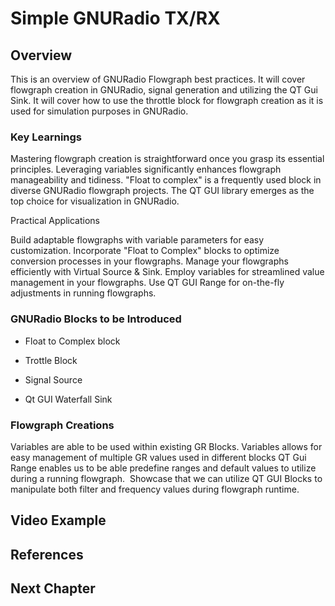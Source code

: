 # Simple GNURadio TX/RX

## Overview
This is an overview of GNURadio Flowgraph best practices. It will cover flowgraph creation in GNURadio, signal generation and utilizing the QT Gui Sink. It will cover how to use the throttle block for flowgraph creation as it is used for simulation purposes in GNURadio.

### Key Learnings
Mastering flowgraph creation is straightforward once you grasp its essential principles.
Leveraging variables significantly enhances flowgraph manageability and tidiness.
"Float to complex" is a frequently used block in diverse GNURadio flowgraph projects.
The QT GUI library emerges as the top choice for visualization in GNURadio.

Practical Applications

Build adaptable flowgraphs with variable parameters for easy customization.
Incorporate "Float to Complex" blocks to optimize conversion processes in your flowgraphs.
Manage your flowgraphs efficiently with Virtual Source & Sink.
Employ variables for streamlined value management in your flowgraphs.
Use QT GUI Range for on-the-fly adjustments in running flowgraphs.

### GNURadio Blocks to be Introduced
* Float to Complex block

* Trottle Block


* Signal Source

* Qt GUI Waterfall Sink


### Flowgraph Creations
Variables are able to be used within existing GR Blocks.​
Variables allows for easy management of multiple GR values used in different blocks
QT Gui Range enables us to be able predefine ranges and default  values to utilize during a running flowgraph. ​
Showcase that we can utilize QT GUI Blocks to manipulate both filter and frequency values during flowgraph runtime. 

## Video Example

## References



## Next Chapter